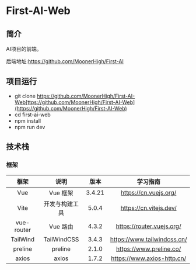 # First-AI-Web

## 简介

AI项目的前端。

后端地址:https://github.com/MoonerHigh/First-AI

## 项目运行

- git clone https://github.com/MoonerHigh/First-AI-Web[ttps://github.com/MoonerHigh/First-AI-Web](https://github.com/MoonerHigh/First-AI-Web)
- cd first-ai-web
- npm install
- npm run dev

## 技术栈

### 框架

|           框架 |           说明 |           版本 |       学习指南 |
| :---: | :---: | :---: | :---: |
|           Vue | Vue 框架 |          3.4.21 |           https://cn.vuejs.org/ |
|           Vite | 开发与构建工具 |          5.0.4 |          https://cn.vitejs.dev/ |
|       vue-router | Vue 路由 |          4.3.2 |          https://router.vuejs.org/ |
|       TailWind | TailWindCSS |          3.4.3 |           https://www.tailwindcss.cn/ |
|         preline | preline |          2.1.0 |          https://www.preline.co/ |
|          axios | axios |          1.7.2 |           https://www.axios-http.cn/ |

